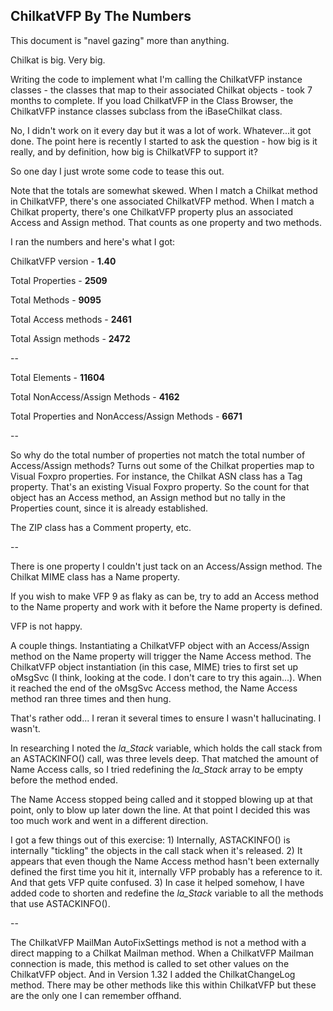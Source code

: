 ## ChilkatVFP By The Numbers

This document is "navel gazing" more than anything. 

Chilkat is big. Very big. 

Writing the code to implement what I'm calling the ChilkatVFP instance classes - the classes that map to their associated Chilkat objects - took 7 months to complete. If you load ChilkatVFP in the Class Browser, the ChilkatVFP instance classes subclass from the iBaseChilkat class.

No, I didn't work on it every day but it was a lot of work. Whatever...it got done. The point here is recently I started to ask the question - how big is it really, and by definition, how big is ChilkatVFP to support it?

So one day I just wrote some code to tease this out.

Note that the totals are somewhat skewed. When I match a Chilkat method in ChilkatVFP, there's one associated ChilkatVFP method. When I match a Chilkat property, there's one ChilkatVFP property plus an associated Access and Assign method. That counts as one property and two methods. 

I ran the numbers and here's what I got:

ChilkatVFP version - **1.40**

Total Properties - **2509**

Total Methods - **9095**

Total Access methods - **2461**

Total Assign methods - **2472**

--

Total Elements - **11604**

Total NonAccess/Assign Methods - **4162**

Total Properties and NonAccess/Assign Methods - **6671**

--

So why do the total number of properties not match the total number of Access/Assign methods? Turns out some of the Chilkat properties map to Visual Foxpro properties. For instance, the Chilkat ASN class has a Tag property. That's an existing Visual Foxpro property. So the count for that object has an Access method, an Assign method but no tally in the Properties count, since it is already established.

The ZIP class has a Comment property, etc.

-- 

There is one property I couldn't just tack on an Access/Assign method. The Chilkat MIME class has a Name property. 

If you wish to make VFP 9 as flaky as can be, try to add an Access method to the Name property and work with it before the Name property is defined.

VFP is not happy. 

A couple things. Instantiating a ChilkatVFP object with an Access/Assign method on the Name property will trigger the Name Access method. The ChilkatVFP object instantiation (in this case, MIME) tries to first set up oMsgSvc (I think, looking at the code. I don't care to try this again...). When it reached the end of the oMsgSvc Access method, the Name Access method ran three times and then hung. 

That's rather odd... I reran it several times to ensure I wasn't hallucinating. I wasn't.

In researching I noted the *la_Stack* variable, which holds the call stack from an ASTACKINFO() call, was three levels deep. That matched the amount of Name Access calls, so I tried redefining the *la_Stack* array to be empty before the method ended.

The Name Access stopped being called and it stopped blowing up at that point, only to blow up later down the line. At that point I decided this was too much work and went in a different direction.

I got a few things out of this exercise: 1) Internally, ASTACKINFO() is internally "tickling" the objects in the call stack when it's released. 2) It appears that even though the Name Access method hasn't been externally defined the first time you hit it, internally VFP probably has a reference to it. And that gets VFP quite confused. 3) In case it helped somehow, I have added code to shorten and redefine the *la_Stack* variable to all the methods that use ASTACKINFO().

--

The ChilkatVFP MailMan AutoFixSettings method is not a method with a direct mapping to a Chilkat Mailman method. When a ChilkatVFP Mailman connection is made, this method is called to set other values on the ChilkatVFP object. And in Version 1.32 I added the ChilkatChangeLog method. There may be other methods like this within ChilkatVFP but these are the only one I can remember offhand.